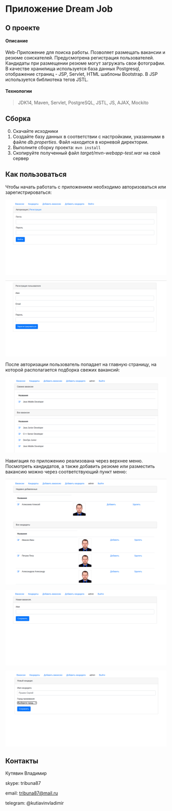 # Приложение Dream Job

## О проекте
#### Описание
Web-Приложение для поиска работы. Позволяет размещать вакансии и резюме соискателей.
Предусмотрена регистрация пользователей. Кандидаты при размещении резюме могут загружать свои фотографии.
В качестве хранилища используется база данных Postgresql, отображение страниц - JSP, Servlet, HTML шаблоны Bootstrap.
В JSP используется библиотека тегов JSTL.
 
#### Технологии
>JDK14, Maven, Servlet, PostgreSQL, JSTL, JS, AJAX, Mockito
## Сборка
0. Скачайте исходники 
1. Создайте базу данных в соответствии с настройками, указанными в файле *db.properties*. 
   Файл находится в корневой директории.
2. Выполните сборку проекта: `mvn install`
3. Скопируйте полученный файл *target/mvn-webapp-test.war* на свой сервер

## Как пользоваться
Чтобы начать работать с приложением необходимо авторизоваться или зарегистрироваться:

![Login](images/1.png)

![Register](images/2.png)

После авторизации пользователь попадает на главную страницу, на которой располагается подборка свежих вакансий:

![Posts](images/3.png)

Навигация по приложению реализована через верхнее меню.
Посмотреть кандидатов, а также добавить резюме или разместить вакансию можно через соответствующий пункт меню:

![Candidates](images/4.png)

![AddPosts](images/5.png)

![AddCandidates](images/6.png)

## Контакты
Кутявин Владимир

skype: tribuna87

email: tribuna87@mail.ru

telegram: @kutiavinvladimir



